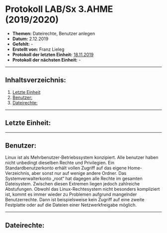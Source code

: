 # Protokoll LAB/Sx 3.AHME (2019/2020)

* **Themen:** Dateirechte, Benutzer anlegen
* **Datum:** 2.12.2019
* **Gefehlt:** -
* **Erstellt von:** Franz Lieleg 
* **Protokoll der letzten Einheit:** [18.11.2019](https://github.com/HTLMechatronics/m17-3ahme-la1-sx/blob/liefrm17/SxLab%20Protokolle/protokoll-1_liefrm17_2019-11-18.md)
* **Protokoll der nächsten Einheit:** -

---------------------------------------------------------------------------------------------------------------------------------------
## Inhaltsverzeichnis:

1. [Letzte Einheit](#letzte-einheit)
1. [Benutzer:](#benutzer)
1. [Dateirechte:](#dateirechte)






-------------------------------------------------------------------------------------------------------------------------------------------
## Letzte Einheit:
-------------------------------------------------------------------------------------------------------------------------------------------
## Benutzer:
Linux ist als Mehrbenutzer-Betriebssystem konzipiert. Alle benutzer haben nicht unbedingt dieselben Rechte und Privilegien. Ein Standardbenutzerkonto erhält vollen Zugriff auf das eigene Home-Verzeichnis, aber sonst nur auf wenige andere Ordner. Das Systemverwalterkonto „root“ hat dagegen alle Rechte im gesamten Dateisystem. Zwischen diesen Extremen liegen jedoch zahlreiche Abstufungen. Obwohl das Linux-Rechtesystem nicht besonders kompliziert ist, kommt es immer wieder zu Problemen aufgrund mangelnder Benutzerrechte. Dann ist beispielsweise kein Zugriff auf eine zweite Festplatte oder auf die Dateien einer Netzwerkfreigabe möglich.

-------------------------------------------------------------------------------------------------------------------------------------------
## Dateirechte:


